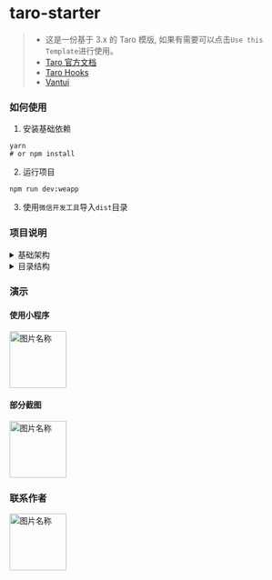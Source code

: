 # taro-starter

> - 这是一份基于 3.x 的 Taro 模版, 如果有需要可以点击`Use this Template`进行使用。
> - [Taro 官方文档](https://taro-docs.jd.com/taro/docs/README)
> - [Taro Hooks](https://github.com/innocces/taro-hooks)
> - [Vantui](https://github.com/antmjs/vantui)

### 如何使用

1. 安装基础依赖

```shell
yarn 
# or npm install
```

2. 运行项目

```shell
npm run dev:weapp
```

3. 使用`微信开发工具`导入`dist`目录

### 项目说明

<details>
<summary>基础架构</summary>

- DvaJS
- Taro
- Taro UI
- Less

</details>

<details>
<summary>目录结构</summary>

```shell
.
├── README.md
├── babel.config.js
├── config                 # 配置
│    ├── index.js          # 通用环境
│    ├── dev.js            # 开发环境
│    └── prod.js           # 生产环境
├── dist                   # 编译文件生存目录
├── docs                   # 文档
├── jsconfig.json          
├── mock                   # mock 数据
├── package.json           
├── project.config.json    # 项目配置
├── scripts                
├── src                    
│    ├── assets            # 图片
│    ├── components        # 组件
│    │     ├── common      # 通用
│    │     └── ..
│    ├── layouts           # ..
│    ├── models            # dva model
│    │     ├── apps.js     # .. 
│    │     ├── index.js    # Model 加载入口
│    ├── pages             # 页面
│    │     ├── common      # 通用
│    │     └── ..
│    ├── services          # 接口
│    ├── utils             # 通用工具函数
│    │     ├── request.js  # [Basic] 请求封装
│    │     ├── dva.js      # [Basic] Dva 封装
│    │     ├── events.js   # Taro 事件
│    │     ├── global.js   # 全局变量
│    │     ├── pages.js    # 页面跳转管理
│    │     ├── storage.js  # 本地存储
│    │     └── utils.js    # 通用
│    ├── app.config.js     # 应用配置
│    ├── app.js            # 应用入口
│    ├── app.less          # 全局样式
│    ├── config.js         # 项目配置变量
│    ├── index.html        # html 模版文件
│    ├── mixin.less        # 通用样式
│    ├── theme.global.scss # 自定义样式主题
│    └── theme.less        # 全局样式主题
└── webpack.config.ts
```

</details>

### 演示

#### 使用小程序

<img src="http://cdn.hocgin.top/%E5%B0%8F%E7%A8%8B%E5%BA%8F.jpg" width = "100" alt="图片名称" align=center />

#### 部分截图

<img src="http://cdn.hocgin.top/WechatIMG323%20%281%29.jpeg" width = "100" alt="图片名称" align=center />

### 联系作者

<img src="http://cdn.hocgin.top/%E5%85%AC%E4%BC%97%E5%8F%B7%E4%BA%8C%E7%BB%B4%E7%A0%81.png" width = "100" height = "100" alt="图片名称" align=center />

